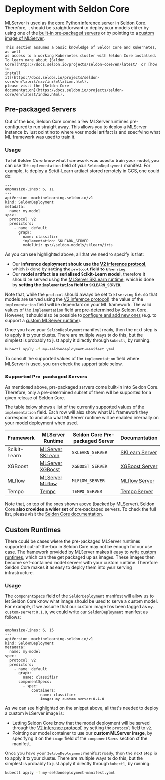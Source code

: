 # Deployment with Seldon Core

MLServer is used as the [core Python inference
server](https://docs.seldon.io/projects/seldon-core/en/latest/graph/protocols.html#v2-kfserving-protocol)
in [Seldon
Core](https://docs.seldon.io/projects/seldon-core/en/latest/index.html).
Therefore, it should be straightforward to deploy your models either by using
one of the [built-in pre-packaged
servers](https://docs.seldon.io/projects/seldon-core/en/latest/workflow/overview.html#two-types-of-model-servers)
or by pointing to a [custom image of MLServer](../../runtimes/custom).

```{note}
This section assumes a basic knowledge of Seldon Core and Kubernetes, as well
as access to a working Kubernetes cluster with Seldon Core installed.
To learn more about [Seldon
Core](https://docs.seldon.io/projects/seldon-core/en/latest/) or [how to
install
it](https://docs.seldon.io/projects/seldon-core/en/latest/nav/installation.html),
please visit the [Seldon Core
documentation](https://docs.seldon.io/projects/seldon-core/en/latest/index.html).
```

## Pre-packaged Servers

Out of the box, Seldon Core comes a few MLServer runtimes pre-configured to run
straight away.
This allows you to deploy a MLServer instance by just pointing to where your
model artifact is and specifying what ML framework was used to train it.

### Usage

To let Seldon Core know what framework was used to train your model, you can
use the `implementation` field of your `SeldonDeployment` manifest.
For example, to deploy a Scikit-Learn artifact stored remotely in GCS, one
could do:

```{code-block} yaml
---
emphasize-lines: 6, 11
---
apiVersion: machinelearning.seldon.io/v1
kind: SeldonDeployment
metadata:
  name: my-model
spec:
  protocol: v2
  predictors:
    - name: default
      graph:
        name: classifier
        implementation: SKLEARN_SERVER
        modelUri: gs://seldon-models/sklearn/iris
```

As you can see highlighted above, all that we need to specify is that:

- Our **inference deployment should use the [V2 inference
  protocol](https://docs.seldon.io/projects/seldon-core/en/latest/reference/apis/v2-protocol.html)**,
  which is done by **setting the `protocol` field to `kfserving`**.
- Our **model artifact is a serialised Scikit-Learn model**, therefore it
  should be served using the [MLServer SKLearn runtime](../../runtimes/sklearn),
  which is done by **setting the `implementation` field to `SKLEARN_SERVER`**.

Note that, while the `protocol` should always be set to `kfserving` (i.e. so
that models are served using the [V2 inference
protocol](https://docs.seldon.io/projects/seldon-core/en/latest/reference/apis/v2-protocol.html)), the
value of the `implementation` field will be dependant on your ML framework.
The valid values of the `implementation` field are [pre-determined by Seldon
Core](https://docs.seldon.io/projects/seldon-core/en/latest/graph/protocols.html#v2-kfserving-protocol).
However, it should also be possible to [configure and add new
ones](https://docs.seldon.io/projects/seldon-core/en/latest/servers/custom.html#adding-a-new-inference-server)
(e.g. to support a [custom MLServer runtime](../../runtimes/custom)).

Once you have your `SeldonDeployment` manifest ready, then the next step is to
apply it to your cluster.
There are multiple ways to do this, but the simplest is probably to just apply
it directly through `kubectl`, by running:

```bash
kubectl apply -f my-seldondeployment-manifest.yaml
```

To consult the supported values of the `implementation` field where MLServer is
used, you can check the support table below.

### Supported Pre-packaged Servers

As mentioned above, pre-packaged servers come built-in into Seldon Core.
Therefore, only a pre-determined subset of them will be supported for a given
release of Seldon Core.

The table below shows a list of the currently supported values of the
`implementation` field.
Each row will also show what ML framework they correspond to and also what
MLServer runtime will be enabled internally on your model deployment when used.

| Framework    | MLServer Runtime                                 | Seldon Core Pre-packaged Server | Documentation                                                                                |
| ------------ | ------------------------------------------------ | ------------------------------- | -------------------------------------------------------------------------------------------- |
| Scikit-Learn | [MLServer SKLearn](../../runtimes/sklearn)       | `SKLEARN_SERVER`                | [SKLearn Server](https://docs.seldon.io/projects/seldon-core/en/latest/servers/sklearn.html) |
| XGBoost      | [MLServer XGBoost](../../runtimes/xgboost)       | `XGBOOST_SERVER`                | [XGBoost Server](https://docs.seldon.io/projects/seldon-core/en/latest/servers/xgboost.html) |
| MLflow       | [MLServer MLflow](../../runtimes/mlflow)         | `MLFLOW_SERVER`                 | [MLflow Server](https://docs.seldon.io/projects/seldon-core/en/latest/servers/mlflow.html)   |
| Tempo        | [Tempo](https://tempo.readthedocs.io/en/latest/) | `TEMPO_SERVER`                  | [Tempo Server](https://docs.seldon.io/projects/seldon-core/en/latest/servers/tempo.html)     |

Note that, on top of the ones shown above (backed by MLServer), Seldon Core
**also provides a [wider
set](https://docs.seldon.io/projects/seldon-core/en/latest/nav/config/servers.html)**
of pre-packaged servers.
To check the full list, please visit the [Seldon Core
documentation](https://docs.seldon.io/projects/seldon-core/en/latest/nav/config/servers.html).

## Custom Runtimes

There could be cases where the pre-packaged MLServer runtimes supported
out-of-the-box in Seldon Core may not be enough for our use case.
The framework provided by MLServer makes it easy to [write custom
runtimes](../../runtimes/custom), which can then get packaged up as images.
These images then become self-contained model servers with your custom runtime.
Therefore Seldon Core makes it as easy to deploy them into your serving
infrastructure.

### Usage

The `componentSpecs` field of the `SeldonDeployment` manifest will allow us to
let Seldon Core know what image should be used to serve a custom model.
For example, if we assume that our custom image has been tagged as
`my-custom-server:0.1.0`, we could write our `SeldonDeployment` manifest as
follows:

```{code-block} yaml
---
emphasize-lines: 6, 15
---
apiVersion: machinelearning.seldon.io/v1
kind: SeldonDeployment
metadata:
  name: my-model
spec:
  protocol: v2
  predictors:
    - name: default
      graph:
        name: classifier
      componentSpecs:
        - spec:
            containers:
              - name: classifier
                image: my-custom-server:0.1.0
```

As we can see highlighted on the snippet above, all that's needed to deploy a
custom MLServer image is:

- Letting Seldon Core know that the model deployment will be served through the
  [V2 inference
  protocol](https://docs.seldon.io/projects/seldon-core/en/latest/reference/apis/v2-protocol.html)) by
  setting the `protocol` field to `v2`.
- Pointing our model container to use our **custom MLServer image**, by
  specifying it on the `image` field of the `componentSpecs` section of the
  manifest.

Once you have your `SeldonDeployment` manifest ready, then the next step is to
apply it to your cluster.
There are multiple ways to do this, but the simplest is probably to just apply
it directly through `kubectl`, by running:

```bash
kubectl apply -f my-seldondeployment-manifest.yaml
```

